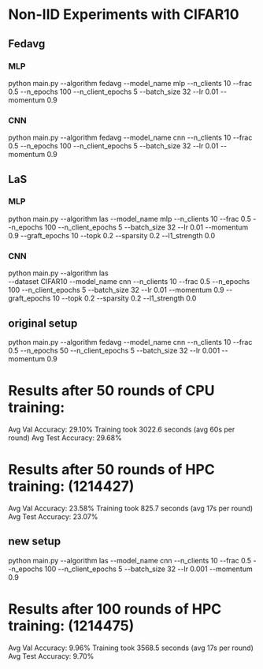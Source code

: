# Non-IID Experiments with CIFAR10

## Fedavg

### MLP
python main.py 
--algorithm fedavg 
--model_name mlp 
--n_clients 10 
--frac 0.5 
--n_epochs 100 
--n_client_epochs 5 
--batch_size 32 
--lr 0.01 
--momentum 0.9 

### CNN
python main.py 
--algorithm fedavg 
--model_name cnn 
--n_clients 10 
--frac 0.5 
--n_epochs 100 
--n_client_epochs 5 
--batch_size 32 
--lr 0.01 
--momentum 0.9 

## LaS

### MLP
python main.py 
--algorithm las 
--model_name mlp 
--n_clients 10 
--frac 0.5 
--n_epochs 100 
--n_client_epochs 5 
--batch_size 32 
--lr 0.01 
--momentum 0.9 
--graft_epochs 10 
--topk 0.2 
--sparsity 0.2 
--l1_strength 0.0 

### CNN
python main.py 
--algorithm las  
--dataset CIFAR10 
--model_name cnn 
--n_clients 10 
--frac 0.5 
--n_epochs 100 
--n_client_epochs 5 
--batch_size 32 
--lr 0.01 
--momentum 0.9 
--graft_epochs 10 
--topk 0.2 
--sparsity 0.2 
--l1_strength 0.0 


## original setup
python main.py 
--algorithm fedavg 
--model_name cnn 
--n_clients 10 
--frac 0.5 
--n_epochs 50 
--n_client_epochs 5 
--batch_size 32 
--lr 0.001 
--momentum 0.9

# Results after 50 rounds of CPU training:
Avg Val Accuracy: 29.10%
Training took 3022.6 seconds (avg 60s per round)
Avg Test Accuracy: 29.68%


# Results after 50 rounds of HPC training: (1214427)
Avg Val Accuracy: 23.58%
Training took 825.7 seconds (avg 17s per round)
Avg Test Accuracy: 23.07%


## new setup
python main.py 
--algorithm las 
--model_name cnn 
--n_clients 10 
--frac 0.5 
--n_epochs 100 
--n_client_epochs 5 
--batch_size 32 
--lr 0.001 
--momentum 0.9

# Results after 100 rounds of HPC training: (1214475)
Avg Val Accuracy: 9.96%
Training took 3568.5 seconds (avg 17s per round)
Avg Test Accuracy: 9.70%